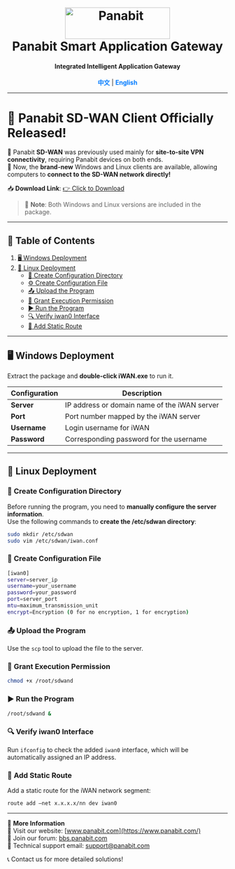 <a name="readme-top"></a>
<h1 align="center">
  <img src="assets/Panabit.png" alt="Panabit" width="240" height="72">
  <br>
  Panabit Smart Application Gateway
</h1>
<h4 align="center">Integrated Intelligent Application Gateway</h4>

<p align="center">
  <a href="README.md" style="color: #007bff; text-decoration: none; font-weight: bold;">中文</a> | <span style="color: #007bff; font-weight: bold;">English</span>
</p>

---

# 🚀 **Panabit SD-WAN Client Officially Released!**

🔹 Panabit **SD-WAN** was previously used mainly for **site-to-site VPN connectivity**, requiring Panabit devices on both ends.  
🔹 Now, the **brand-new** Windows and Linux clients are available, allowing computers to **connect to the SD-WAN network directly!**  

📥 **Download Link**: [👉 Click to Download](https://www.panabit.com/download)  

> 📝 **Note**: Both Windows and Linux versions are included in the package.

---

## 📌 **Table of Contents**
1. [🖥 Windows Deployment](#-windows-deployment)
2. [🐧 Linux Deployment](#-linux-deployment)
   - [📂 Create Configuration Directory](#-create-configuration-directory)
   - [⚙️ Create Configuration File](#-create-configuration-file)
   - [📤 Upload the Program](#-upload-the-program)
   - [🔑 Grant Execution Permission](#-grant-execution-permission)
   - [▶️ Run the Program](#-run-the-program)
   - [🔍 Verify iwan0 Interface](#-verify-iwan0-interface)
   - [🚦 Add Static Route](#-add-static-route)

---

## 🖥 **Windows Deployment**
Extract the package and **double-click iWAN.exe** to run it.

| Configuration | Description |
|-------------|-------------|
| **Server** | IP address or domain name of the iWAN server |
| **Port** | Port number mapped by the iWAN server |
| **Username** | Login username for iWAN |
| **Password** | Corresponding password for the username |

---

## 🐧 **Linux Deployment**

### 📂 **Create Configuration Directory**

Before running the program, you need to **manually configure the server information**.  
Use the following commands to **create the /etc/sdwan directory**:
```bash
sudo mkdir /etc/sdwan
sudo vim /etc/sdwan/iwan.conf
```

### 📂 **Create Configuration File**

```bash
[iwan0]
server=server_ip
username=your_username
password=your_password
port=server_port
mtu=maximum_transmission_unit
encrypt=Encryption (0 for no encryption, 1 for encryption)
```

### 📤 **Upload the Program**

Use the `scp` tool to upload the file to the server.

### 🔑 **Grant Execution Permission**

```bash
chmod +x /root/sdwand
```

### ▶️ **Run the Program**

```bash
/root/sdwand &
```

###  🔍 **Verify iwan0 Interface**

Run `ifconfig` to check the added `iwan0` interface, which will be automatically assigned an IP address.

###  🚦 **Add Static Route**

Add a static route for the iWAN network segment:

```bash
route add –net x.x.x.x/nn dev iwan0
```

---

📢 **More Information**  
🔗 Visit our website: [www.panabit.com](https://www.panabit.com/)  
🔗 Join our forum: [bbs.panabit.com](https://bbs.panabit.com/)  
🔗 Technical support email: support@panabit.com  

📞 Contact us for more detailed solutions!


